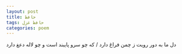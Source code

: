 ```yaml
---
layout: post
title: حافظ
tags: حافظ غزل
categories: poem
---
```


دل ما به دور رویت ز چمن فراغ دارد / که چو سرو پایبند است و چو لاله دعغ دارد
